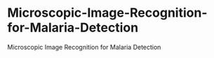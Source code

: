 # Microscopic-Image-Recognition-for-Malaria-Detection
Microscopic Image Recognition for Malaria Detection

